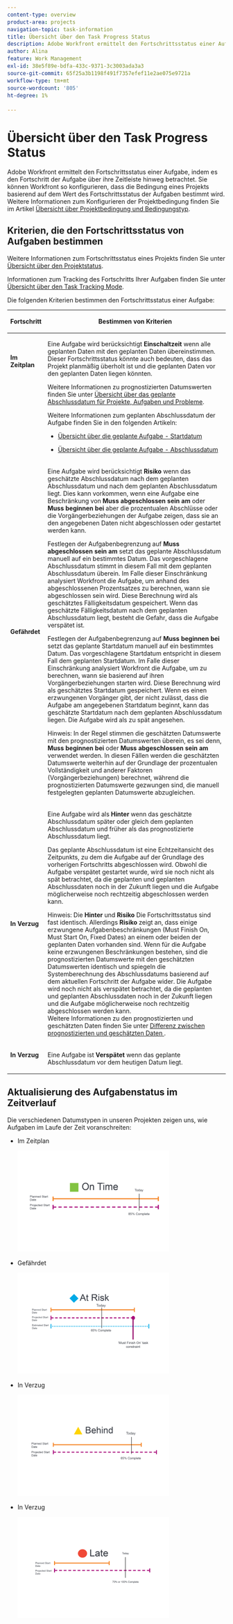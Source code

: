 ```yaml
---
content-type: overview
product-area: projects
navigation-topic: task-information
title: Übersicht über den Task Progress Status
description: Adobe Workfront ermittelt den Fortschrittsstatus einer Aufgabe, indem es den Fortschritt der Aufgabe über ihre Zeitleiste hinweg betrachtet. Sie können Workfront so konfigurieren, dass die Bedingung eines Projekts basierend auf dem Wert des Fortschrittsstatus der Aufgaben bestimmt wird. Weitere Informationen zum Konfigurieren der Bedingung des Projekts finden Sie im Artikel Überblick über Projektbedingungen und Bedingungstyp.
author: Alina
feature: Work Management
exl-id: 38e5f89e-bdfa-433c-9371-3c3003ada3a3
source-git-commit: 65f25a3b1198f491f7357efef11e2ae075e9721a
workflow-type: tm+mt
source-wordcount: '805'
ht-degree: 1%

---
```


# Übersicht über den Task Progress Status

Adobe Workfront ermittelt den Fortschrittsstatus einer Aufgabe, indem es den Fortschritt der Aufgabe über ihre Zeitleiste hinweg betrachtet. Sie können Workfront so konfigurieren, dass die Bedingung eines Projekts basierend auf dem Wert des Fortschrittsstatus der Aufgaben bestimmt wird. Weitere Informationen zum Konfigurieren der Projektbedingung finden Sie im Artikel [Übersicht über Projektbedingung und Bedingungstyp](../../../manage-work/projects/manage-projects/project-condition-and-condition-type.md).

## Kriterien, die den Fortschrittsstatus von Aufgaben bestimmen

Weitere Informationen zum Fortschrittsstatus eines Projekts finden Sie unter [Übersicht über den Projektstatus](../../../manage-work/projects/planning-a-project/project-progress-status.md).

Informationen zum Tracking des Fortschritts Ihrer Aufgaben finden Sie unter [Übersicht über den Task Tracking Mode](../../../manage-work/tasks/task-information/task-tracking-mode.md).

Die folgenden Kriterien bestimmen den Fortschrittsstatus einer Aufgabe:

<table> 
 <col> 
 <col> 
 <thead> 
  <tr> 
   <th> <p><strong>Fortschritt</strong> </p> </th> 
   <th> <p><strong>Bestimmen von Kriterien</strong> </p> </th> 
  </tr> 
 </thead> 
 <tbody> 
  <tr valign="top"> 
   <td scope="col"> <p> </p> <p><strong>Im Zeitplan</strong> </p> </td> 
   <td scope="col"> <p>Eine Aufgabe wird berücksichtigt <strong>Einschaltzeit</strong> wenn alle geplanten Daten mit den geplanten Daten übereinstimmen. Dieser Fortschrittsstatus könnte auch bedeuten, dass das Projekt planmäßig überholt ist und die geplanten Daten vor den geplanten Daten liegen könnten.</p> <p>Weitere Informationen zu prognostizierten Datumswerten finden Sie unter <a href="../../../manage-work/projects/planning-a-project/project-projected-completion-date.md" class="MCXref xref">Übersicht über das geplante Abschlussdatum für Projekte, Aufgaben und Probleme</a>.</p> <p>Weitere Informationen zum geplanten Abschlussdatum der Aufgabe finden Sie in den folgenden Artikeln:</p> 
    <ul> 
     <li> <p><a href="../../../manage-work/tasks/task-information/task-planned-start-date.md" class="MCXref xref">Übersicht über die geplante Aufgabe - Startdatum</a> </p> </li> 
     <li> <p><a href="../../../manage-work/tasks/task-information/task-planned-completion-date.md" class="MCXref xref">Übersicht über die geplante Aufgabe - Abschlussdatum</a> </p> </li> 
    </ul> </td> 
  </tr> 
  <tr> 
   <td><p></p> <p><strong>Gefährdet</strong> </p> </td> 
   <td><p>Eine Aufgabe wird berücksichtigt <strong>Risiko</strong> wenn das geschätzte Abschlussdatum nach dem geplanten Abschlussdatum und nach dem geplanten Abschlussdatum liegt. Dies kann vorkommen, wenn eine Aufgabe eine Beschränkung von <strong>Muss abgeschlossen sein am</strong> oder <strong>Muss beginnen bei</strong> aber die prozentualen Abschlüsse oder die Vorgängerbeziehungen der Aufgabe zeigen, dass sie an den angegebenen Daten nicht abgeschlossen oder gestartet werden kann. </p><p> Festlegen der Aufgabenbegrenzung auf <strong>Muss abgeschlossen sein am</strong> setzt das geplante Abschlussdatum manuell auf ein bestimmtes Datum. Das vorgeschlagene Abschlussdatum stimmt in diesem Fall mit dem geplanten Abschlussdatum überein. Im Falle dieser Einschränkung analysiert Workfront die Aufgabe, um anhand des abgeschlossenen Prozentsatzes zu berechnen, wann sie abgeschlossen sein wird. Diese Berechnung wird als geschätztes Fälligkeitsdatum gespeichert. Wenn das geschätzte Fälligkeitsdatum nach dem geplanten Abschlussdatum liegt, besteht die Gefahr, dass die Aufgabe verspätet ist. </p> <p> Festlegen der Aufgabenbegrenzung auf <strong>Muss beginnen bei</strong> setzt das geplante Startdatum manuell auf ein bestimmtes Datum. Das vorgeschlagene Startdatum entspricht in diesem Fall dem geplanten Startdatum. Im Falle dieser Einschränkung analysiert Workfront die Aufgabe, um zu berechnen, wann sie basierend auf ihren Vorgängerbeziehungen starten wird. Diese Berechnung wird als geschätztes Startdatum gespeichert. Wenn es einen erzwungenen Vorgänger gibt, der nicht zulässt, dass die Aufgabe am angegebenen Startdatum beginnt, kann das geschätzte Startdatum nach dem geplanten Abschlussdatum liegen. Die Aufgabe wird als zu spät angesehen. </p> <p>Hinweis: In der Regel stimmen die geschätzten Datumswerte mit den prognostizierten Datumswerten überein, es sei denn, <strong>Muss beginnen bei</strong> oder <strong>Muss abgeschlossen sein am</strong> verwendet werden. In diesen Fällen werden die geschätzten Datumswerte weiterhin auf der Grundlage der prozentualen Vollständigkeit und anderer Faktoren (Vorgängerbeziehungen) berechnet, während die prognostizierten Datumswerte gezwungen sind, die manuell festgelegten geplanten Datumswerte abzugleichen.</p> </td> 
  </tr> 
  <tr> 
   <td> <p><strong>In Verzug</strong> </p> </td> 
   <td> <p>Eine Aufgabe wird als <strong>Hinter</strong> wenn das geschätzte Abschlussdatum später oder gleich dem geplanten Abschlussdatum und früher als das prognostizierte Abschlussdatum liegt.</p> <p>Das geplante Abschlussdatum ist eine Echtzeitansicht des Zeitpunkts, zu dem die Aufgabe auf der Grundlage des vorherigen Fortschritts abgeschlossen wird. Obwohl die Aufgabe verspätet gestartet wurde, wird sie noch nicht als spät betrachtet, da die geplanten und geplanten Abschlussdaten noch in der Zukunft liegen und die Aufgabe möglicherweise noch rechtzeitig abgeschlossen werden kann.</p> <p>Hinweis: Die <strong>Hinter</strong> und <strong>Risiko</strong> Die Fortschrittsstatus sind fast identisch. Allerdings <strong>Risiko</strong> zeigt an, dass einige erzwungene Aufgabenbeschränkungen (Must Finish On, Must Start On, Fixed Dates) an einem oder beiden der geplanten Daten vorhanden sind. Wenn für die Aufgabe keine erzwungenen Beschränkungen bestehen, sind die prognostizierten Datumswerte mit den geschätzten Datumswerten identisch und spiegeln die Systemberechnung des Abschlussdatums basierend auf dem aktuellen Fortschritt der Aufgabe wider. Die Aufgabe wird noch nicht als verspätet betrachtet, da die geplanten und geplanten Abschlussdaten noch in der Zukunft liegen und die Aufgabe möglicherweise noch rechtzeitig abgeschlossen werden kann.<br>Weitere Informationen zu den prognostizierten und geschätzten Daten finden Sie unter <a href="../../../manage-work/tasks/task-information/differentiate-projected-estimated-dates.md" class="MCXref xref">Differenz zwischen prognostizierten und geschätzten Daten </a>.</p> </td> 
  </tr> 
  <tr valign="top"> 
   <td> <p><strong>In Verzug</strong> </p> </td> 
   <td> <p>Eine Aufgabe ist <strong>Verspätet</strong> wenn das geplante Abschlussdatum vor dem heutigen Datum liegt.<br></p> </td> 
  </tr> 
 </tbody> 
</table>

## Aktualisierung des Aufgabenstatus im Zeitverlauf

Die verschiedenen Datumstypen in unseren Projekten zeigen uns, wie Aufgaben im Laufe der Zeit voranschreiten:

* Im Zeitplan

   ![](assets/on-time-progress-status-350x233.png)

* Gefährdet

   ![](assets/at-risk-progress-status-350x233.png)

* In Verzug

   ![](assets/behind-progress-status-350x233.png)

* In Verzug

   ![](assets/late-progress-status-350x233.png)

